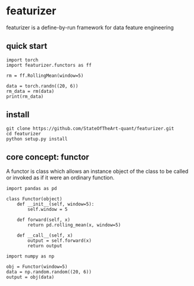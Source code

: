 # featurizer
featurizer is a define-by-run framework for data feature engineering


## quick start
~~~
import torch
import featurizer.functors as ff

rm = ff.RollingMean(window=5)

data = torch.randn((20, 6))
rm_data = rm(data)
print(rm_data)
~~~

## install
~~~
git clone https://github.com/StateOfTheArt-quant/featurizer.git
cd featurizer
python setup.py install
~~~

## core concept: functor

A functor is class which allows an instance object of the class to be called or invoked as if it were an ordinary function. 

~~~
import pandas as pd

class Functor(object)
    def __init__(self, window=5):
        self.window = 5
    
    def forward(self, x)
        return pd.rolling_mean(x, window=5)
    
    def __call__(self, x)
        output = self.forward(x)
        return output
~~~

~~~
import numpy as np

obj = Functor(window=5)
data = np.random.random((20, 6))
output = obj(data)
~~~
